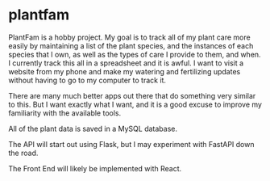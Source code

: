 # plantfam

PlantFam is a hobby project. My goal is to track all of my plant care more easily by maintaining a list of the plant species, and the instances of each species that I own, as well as the types of care I provide to them, and when. I currently track this all in a spreadsheet and it is awful. I want to visit a website from my phone and make my watering and fertilizing updates without having to go to my computer to track it.

There are many much better apps out there that do something very similar to this. But I want exactly what I want, and it is a good excuse to improve my familiarity with the available tools.

All of the plant data is saved in a MySQL database.

The API will start out using Flask, but I may experiment with FastAPI down the road.

The Front End will likely be implemented with React.
